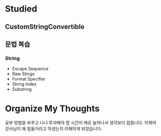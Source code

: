 # Studied

## CustomStringConvertible

## 문법 복습
### String
- Escape Sequence
- Raw Stings
- Format Specifier
- String Index
- Substring


# Organize My Thoughts
공부 방법을 바꾸고 나니 투자해야 할 시간이 배로 늘어나서 생각보다 힘듭니다. 이제야 강사님이 왜 힘들거라고 하셨는지 이해하게 되었습니다.
